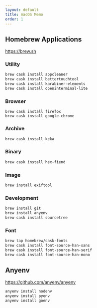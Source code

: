 ```yaml
---
layout: default
title: macOS Memo
order: 1
---
```


## Homebrew Applications

<https://brew.sh>

### Utility

```sh
brew cask install appcleaner
brew cask install bettertouchtool
brew cask install karabiner-elements
brew cask install openinterminal-lite
```

### Browser

```console
brew cask install firefox
brew cask install google-chrome
```

### Archive

```sh
brew cask install keka
```

### Binary

```sh
brew cask install hex-fiend
```

### Image

```sh
brew install exiftool
```

### Development

```sh
brew install git
brew install anyenv
brew cask install sourcetree
```

### Font

```sh
brew tap homebrew/cask-fonts
brew cask install font-source-han-sans
brew cask install font-source-han-serif
brew cask install font-source-han-mono
```

## Anyenv

<https://github.com/anyenv/anyenv>

```sh
anyenv install nodenv
anyenv install pyenv
anyenv install goenv
```
